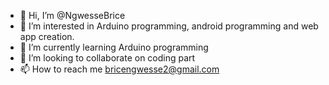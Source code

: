 - 👋 Hi, I’m @NgwesseBrice
- 👀 I’m interested in Arduino programming, android programming and web app creation.
- 🌱 I’m currently learning Arduino programming
- 💞️ I’m looking to collaborate on coding part
- 📫 How to reach me bricengwesse2@gmail.com

<!---
NgwesseBrice/NgwesseBrice is a ✨ special ✨ repository because its `README.md` (this file) appears on your GitHub profile.
You can click the Preview link to take a look at your changes.
--->
